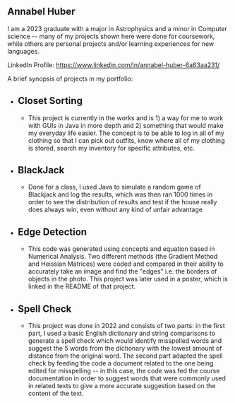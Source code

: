 ## Annabel Huber

I am a 2023 graduate with a major in Astrophysics and a minor in Computer science -- many of my projects shown here were done for coursework, while others are personal projects and/or learning experiences for new languages.

LinkedIn Profile: https://www.linkedin.com/in/annabel-huber-6a63aa231/

A brief synopsis of projects in my portfolio:

* ## Closet Sorting
  - This project is currently in the works and is 1) a way for me to work with GUIs in Java in more depth and 2) something that would make my everyday life easier. The concept is to be able to log in all of my clothing so that I can pick out outfits, know where all of my clothing is stored, search my inventory for specific attributes, etc.
* ## BlackJack
  - Done for a class, I used Java to simulate a random game of Blackjack and log the results, which was then ran 1000 times in order to see the distribution of results and test if the house really does always win, even without any kind of unfair advantage
* ## Edge Detection
  - This code was generated using concepts and equation based in Numerical Analysis. Two different methods (the Gradient Method and Heissian Matrices) were coded and compared in their ability to accurately take an image and find the "edges" i.e. the borders of objects in the photo. This project was later used in a poster, which is linked in the README of that project.
* ## Spell Check
  - This project was done in 2022 and consists of two parts: in the first part, I used a basic English dictionary and string comparisons to generate a spell check which would identify misspelled words and suggest the 5 words from the dictionary with the lowest amount of distance from the original word. The second part adapted the spell check by feeding the code a document related to the one being edited for misspelling -- in this case, the code was fed the course documentation in order to suggest words that were commonly used in related texts to give a more accurate suggestion based on the content of the text.

<!--
**annabelhuber/annabelhuber** is a ✨ _special_ ✨ repository because its `README.md` (this file) appears on your GitHub profile.

Here are some ideas to get you started:

- 🔭 I’m currently working on ...
- 🌱 I’m currently learning ...
- 👯 I’m looking to collaborate on ...
- 🤔 I’m looking for help with ...
- 💬 Ask me about ...
- 📫 How to reach me: ...
- 😄 Pronouns: ...
- ⚡ Fun fact: ...
-->
